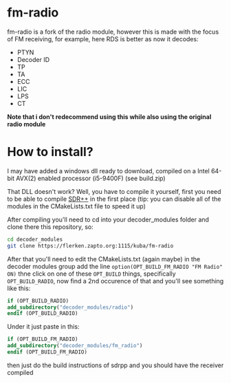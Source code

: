 # fm-radio
fm-radio is a fork of the radio module, however this is made with the focus of FM receiving, for example, here RDS is better as now it decodes:
- PTYN
- Decoder ID
- TP
- TA
- ECC
- LIC
- LPS
- CT

**Note that i don't redecommend using this while also using the original radio module**
# How to install?
I may have added a windows dll ready to download, compiled on a Intel 64-bit AVX(2) enabled processor (i5-9400F) (see build.zip)

That DLL doesn't work? Well, you have to compile it yourself, first you need to be able to compile [SDR++](https://github.com/AlexandreRouma/SDRPlusPlus) in the first place (tip: you can disable all of the modules in the CMakeLists.txt file to speed it up)

After compiling you'll need to cd into your decoder_modules folder and clone there this repository, so:
```bash
cd decoder_modules
git clone https://flerken.zapto.org:1115/kuba/fm-radio
```

After that you'll need to edit the CMakeLists.txt (again maybe) in the decoder modules group add the line `option(OPT_BUILD_FM_RADIO "FM Radio" ON)` thne click on one of these `OPT_BUILD` things, specifically `OPT_BUILD_RADIO`, now find a 2nd occurence of that and you'll see something like this:
```CMake
if (OPT_BUILD_RADIO)
add_subdirectory("decoder_modules/radio")
endif (OPT_BUILD_RADIO)
```

Under it just paste in this:

```CMake
if (OPT_BUILD_FM_RADIO)
add_subdirectory("decoder_modules/fm_radio")
endif (OPT_BUILD_FM_RADIO)
```

then just do the build instructions of sdrpp and you should have the receiver compiled